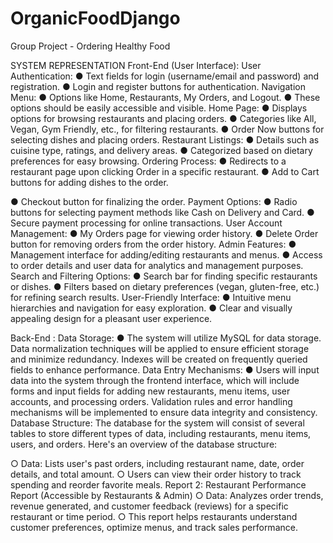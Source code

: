 # OrganicFoodDjango
Group Project - Ordering Healthy Food




SYSTEM REPRESENTATION
Front-End (User Interface): User Authentication:
● Text fields for login (username/email and password) and registration.
● Login and register buttons for authentication. Navigation Menu:
● Options like Home, Restaurants, My Orders, and Logout.
● These options should be easily accessible and visible. Home Page:
● Displays options for browsing restaurants and placing orders.
● Categories like All, Vegan, Gym Friendly, etc., for filtering restaurants.
● Order Now buttons for selecting dishes and placing orders.
Restaurant Listings:
● Details such as cuisine type, ratings, and delivery areas.
● Categorized based on dietary preferences for easy browsing. Ordering Process:
● Redirects to a restaurant page upon clicking Order in a specific restaurant.
● Add to Cart buttons for adding dishes to the order.
 
 ● Checkout button for finalizing the order. Payment Options:
● Radio buttons for selecting payment methods like Cash on Delivery and Card.
● Secure payment processing for online transactions. User Account Management:
● My Orders page for viewing order history.
● Delete Order button for removing orders from the order history. Admin Features:
● Management interface for adding/editing restaurants and menus.
● Access to order details and user data for analytics and management purposes. Search and Filtering Options:
● Search bar for finding specific restaurants or dishes.
● Filters based on dietary preferences (vegan, gluten-free, etc.) for refining search results. User-Friendly Interface:
● Intuitive menu hierarchies and navigation for easy exploration.
● Clear and visually appealing design for a pleasant user experience.

 Back-End : Data Storage:
● The system will utilize MySQL for data storage. Data normalization techniques will be applied to ensure efficient storage and minimize redundancy. Indexes will be created on frequently queried fields to enhance performance.
Data Entry Mechanisms:
● Users will input data into the system through the frontend interface, which will include forms and input fields for adding new restaurants, menu items, user accounts, and processing orders. Validation rules and error handling mechanisms will be implemented to ensure data integrity and consistency.
Database Structure:
The database for the system will consist of several tables to store different types of data, including restaurants, menu items, users, and orders. Here's an overview of the database structure:

○ Data: Lists user's past orders, including restaurant name, date, order details, and total amount.
○ Users can view their order history to track spending and reorder favorite meals. Report 2: Restaurant Performance Report (Accessible by Restaurants & Admin)
○ Data: Analyzes order trends, revenue generated, and customer feedback (reviews) for a specific restaurant or time period.
○ This report helps restaurants understand customer preferences, optimize menus, and track sales performance.
